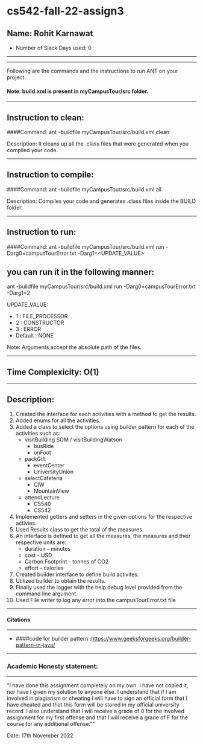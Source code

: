 # cs542-fall-22-assign3

## Name: Rohit Karnawat

- Number of Slack Days used: 0
-----------------------------------------------------------------------
-----------------------------------------------------------------------


Following are the commands and the instructions to run ANT on your project.
#### Note: build.xml is present in myCampusTour/src folder.

-----------------------------------------------------------------------
## Instruction to clean:

####Command: ant -buildfile myCampusTour/src/build.xml clean

Description: It cleans up all the .class files that were generated when you
compiled your code.

-----------------------------------------------------------------------
## Instruction to compile:

####Command: ant -buildfile myCampusTour/src/build.xml all

Description: Compiles your code and generates .class files inside the BUILD folder.

-----------------------------------------------------------------------
## Instruction to run:

####Command: ant -buildfile myCampusTour/src/build.xml run -Darg0=campusTourError.txt -Darg1=<UPDATE_VALUE>

## you can run it in the following manner:

ant -buildfile myCampusTour/src/build.xml run -Darg0=campusTourError.txt -Darg1=2

UPDATE_VALUE: 
- 1 : FILE_PROCESSOR
- 2 : CONSTRUCTOR
- 3 : ERROR
- Default : NONE

Note: Arguments accept the absolute path of the files.

-----------------------------------------------------------------------
## Time Complexicity: O(1)
-----------------------------------------------------------------------
## Description:
1. Created the interface for each activities with a method to get the results.
2. Added enums for all the activities.
3. Added a class to select the options using builder pattern for each of the activities such as:
    - visitBuilding SOM / visitBuildingWatson
        - busRide
        - onFoot
    - packGift
        - eventCenter
        - UniversityUnion
    - selectCafeteria
        - CIW
        - MountainView 
    - attendLecture
        - CS540
        - CS542
4. Implemented getters and setters in the given options for the respective activies.
5. Used Results class to get the total of the measures.
7. An interface is defined to get all the measures, the measures and their respective units are:
    - duration - minutes
    - cost - USD
    - Carbon Footprint - tonnes of CO2
    - effort - calories
6. Created builder interface to define build activites.
7. Utilized builder to obtain the results. 
8. Finally used the logger with the help debug level provided from the command line argument.
9. Used File writer to log any error into the campusTourError.txt file

-----------------------------------------------------------------------
#### Citations
-----------------------------------------------------------------------
- ####code for builder pattern :https://www.geeksforgeeks.org/builder-pattern-in-java/ 
-----------------------------------------------------------------------
### Academic Honesty statement:
-----------------------------------------------------------------------

"I have done this assignment completely on my own. I have not copied
it, nor have I given my solution to anyone else. I understand that if
I am involved in plagiarism or cheating I will have to sign an
official form that I have cheated and that this form will be stored in
my official university record. I also understand that I will receive a
grade of 0 for the involved assignment for my first offense and that I
will receive a grade of F for the course for any additional
offense.""

Date: 17th November 2022 



